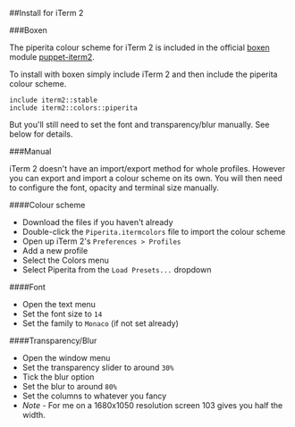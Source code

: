 ##Install for iTerm 2

###Boxen

The piperita colour scheme for iTerm 2 is included in the official [boxen][2] module [puppet-iterm2][1]. 

To install with boxen simply include iTerm 2 and then include the piperita colour scheme.

```
include iterm2::stable
include iterm2::colors::piperita
```

But you'll still need to set the font and transparency/blur manually. See below for details.

###Manual

iTerm 2 doesn't have an import/export method for whole profiles. However you can export and import a colour scheme on its own. You will then need to configure the font, opacity and terminal size manually.

####Colour scheme
 * Download the files if you haven't already
 * Double-click the `Piperita.itermcolors` file to import the colour scheme
 * Open up iTerm 2's `Preferences > Profiles`
 * Add a new profile
 * Select the Colors menu
 * Select Piperita from the `Load Presets...` dropdown

####Font
 * Open the text menu
 * Set the font size to `14`
 * Set the family to `Monaco` (if not set already)

####Transparency/Blur
 * Open the window menu
 * Set the transparency slider to around `30%`
 * Tick the blur option
 * Set the blur to around `80%`
 * Set the columns to whatever you fancy
  * *Note* - For me on a 1680x1050 resolution screen 103 gives you half the width.

[1]:https://github.com/boxen/puppet-iterm2
[2]:https://boxen.github.com/
